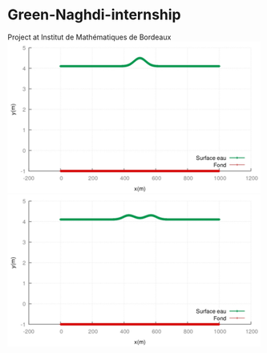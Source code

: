 # Green-Naghdi-internship
Project at Institut de Mathématiques de Bordeaux
![Effondrement](./gaussienne_fond_plat/SOL1D_proc0.10000.jpg "Effondrement")
![Effondrement gaussien](./gaussienne_fond_plat/SOL1D_proc0.70000.jpg "Effondrement gaussien")
